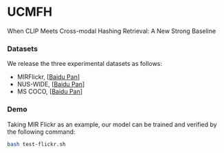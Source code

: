 # UCMFH
When CLIP Meets Cross-modal Hashing Retrieval: A New Strong Baseline


### Datasets
We release the three experimental datasets as follows:
- MIRFlickr, [[Baidu Pan](https://pan.baidu.com/s/1zv72jFR-L91vOOK5MUUoOw?pwd=1a30)]
- NUS-WIDE, [[Baidu Pan](https://pan.baidu.com/s/1v9C2M_jL593PKtaRFkPyZw?pwd=8qwm)]
- MS COCO, [[Baidu Pan](https://pan.baidu.com/s/14nq1mYz7-75O0aDsuOhExA?pwd=537l)]

### Demo 
Taking MIR Flickr as an example, our model can be trained and verified by the following command:
```bash
bash test-flickr.sh
```